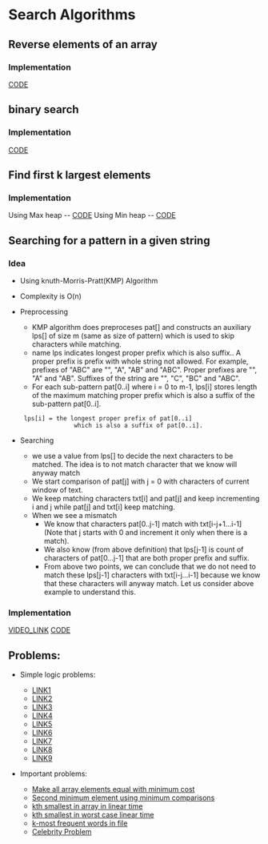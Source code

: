 # Search Algorithms


## Reverse elements of an array

### Implementation
[CODE](./reverse_elements.cpp)


## binary search

### Implementation

[CODE](./bin_search.cpp)

## Find first k largest elements

### Implementation

Using Max heap -- [CODE](./max_heap_k_elem.cpp)
Using Min heap -- [CODE](./min_heap_k_elem.cpp)


## Searching for a pattern in a given string

### Idea

* Using knuth-Morris-Pratt(KMP) Algorithm
* Complexity is O(n)
* Preprocessing
	* KMP algorithm does preproceses pat[] and constructs an auxiliary lps[] of size m (same as size of pattern) which is used to skip characters while matching. 
	* name lps indicates longest proper prefix which is also suffix.. A proper prefix is prefix with whole string not allowed. For example, prefixes of "ABC" are "", "A", "AB" and "ABC". Proper prefixes are "", "A" and "AB". Suffixes of the string are "", "C", "BC" and "ABC".
	* For each sub-pattern pat[0..i] where i = 0 to m-1, lps[i] stores length of the maximum matching proper prefix which is also a suffix of the sub-pattern pat[0..i]. 
	```
	 lps[i] = the longest proper prefix of pat[0..i] 
	               which is also a suffix of pat[0..i]. 
	```

* Searching 
	* we use a value from lps[] to decide the next characters to be matched. The idea is to not match character that we know will anyway match
	* We start comparison of pat[j] with j = 0 with characters of current window of text. 
	* We keep matching characters txt[i] and pat[j] and keep incrementing i and j while pat[j] and txt[i] keep matching.
	* When we see a mismatch
		* We know that characters pat[0..j-1] match with txt[i-j+1…i-1] (Note that j starts with 0 and increment it only when there is a match). 
		* We also know (from above definition) that lps[j-1] is count of characters of pat[0…j-1] that are both proper prefix and suffix. 
		* From above two points, we can conclude that we do not need to match these lps[j-1] characters with txt[i-j…i-1] because we know that these characters will anyway match. Let us consider above example to understand this.

### Implementation

[VIDEO_LINK](https://www.youtube.com/watch?v=GTJr8OvyEVQ)
[CODE]()


## Problems:

* Simple logic problems:
	* [LINK1](https://www.geeksforgeeks.org/search-almost-sorted-array/)
	* [LINK2](https://www.geeksforgeeks.org/given-sorted-array-number-x-find-pair-array-whose-sum-closest-x/)
	* [LINK3](https://www.geeksforgeeks.org/given-a-sorted-and-rotated-array-find-if-there-is-a-pair-with-a-given-sum/)
	* [LINK4](https://www.geeksforgeeks.org/find-the-element-that-odd-number-of-times-in-olog-n-time/)
	* [LINK5](https://www.geeksforgeeks.org/find-three-closest-elements-from-given-three-sorted-arrays/)
	* [LINK6](https://www.geeksforgeeks.org/binary-search-for-rational-numbers-without-using-floating-point-arithmetic/)
	* [LINK7](https://www.geeksforgeeks.org/print-possible-sums-consecutive-numbers-sum-n/)
	* [LINK8](https://www.geeksforgeeks.org/check-reversing-sub-array-make-array-sorted/)
	* [LINK9](https://www.geeksforgeeks.org/best-first-search-informed-search/)

* Important problems:
	* [Make all array elements equal with minimum cost](https://www.geeksforgeeks.org/make-array-elements-equal-minimum-cost/)
	* [Second minimum element using minimum comparisons](https://www.geeksforgeeks.org/second-minimum-element-using-minimum-comparisons/)
	* [kth smallest in array in linear time](https://www.geeksforgeeks.org/kth-smallestlargest-element-unsorted-array-set-2-expected-linear-time-2/)
	* [kth smallest in worst case linear time](https://www.geeksforgeeks.org/kth-smallestlargest-element-unsorted-array-set-3-worst-case-linear-time/)
	* [k-most frequent words in file](https://www.geeksforgeeks.org/find-the-k-most-frequent-words-from-a-file/)
	* [Celebrity Problem](https://www.geeksforgeeks.org/the-celebrity-problem/)


